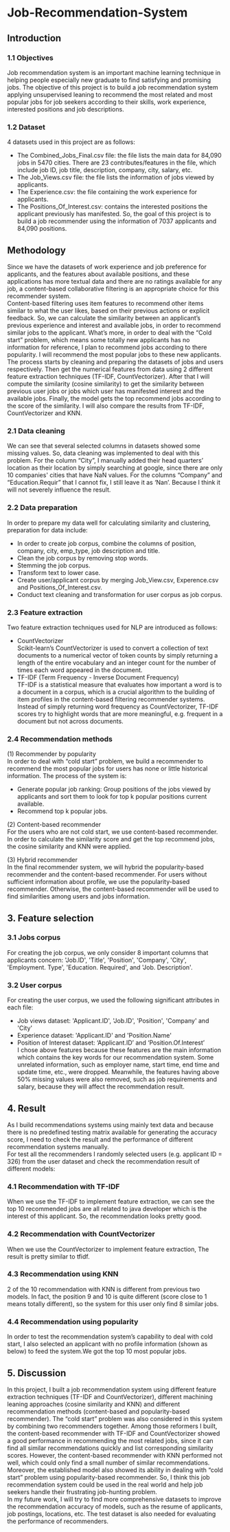 # Job-Recommendation-System
## Introduction
### 1.1	Objectives
Job recommendation system is an important machine learning technique in helping people especially new graduate to find satisfying and promising jobs. The objective of this project is to build a job recommendation system applying unsupervised leaning to recommend the most related and most popular jobs for job seekers according to their skills, work experience, interested positions and job descriptions. 
### 1.2	Dataset
   4 datasets used in this project are as follows:
- The Combined_Jobs_Final.csv file: the file lists the main data for 84,090 jobs in 5470 cities. There are 23 contributes/features in the file, which include job ID, job title, description, company, city, salary, etc.
- The Job_Views.csv file: the file lists the information of jobs viewed by applicants. 
- The Experience.csv: the file containing the work experience for applicants.
- The Positions_Of_Interest.csv: contains the interested positions the applicant previously has manifested.
   So, the goal of this project is to build a job recommender using the information of 7037 applicants and 84,090 positions.
   
## Methodology
   Since we have the datasets of work experience and job preference for applicants, and the features about available positions, and these applications has more textual data and there are no ratings available for any job, a content-based collaborative filtering is an appropriate choice for this recommender system.  
   Content-based filtering uses item features to recommend other items similar to what the user likes, based on their previous actions or explicit feedback. So, we can calculate the similarity between an applicant’s previous experience and interest and available jobs, in order to recommend similar jobs to the applicant. What’s more, in order to deal with the “Cold start” problem, which means some totally new applicants has no information for reference, I plan to recommend jobs according to there popularity. I will recommend the most popular jobs to these new applicants.  
   The process starts by cleaning and preparing the datasets of jobs and users respectively. Then get the numerical features from data using 2 different feature extraction techniques (TF-IDF, CountVectorizer). After that I will compute the similarity (cosine similarity) to get the similarity between previous user jobs or jobs which user has manifested interest and the available jobs. Finally, the model gets the top recommend jobs according to the score of the similarity. I will also compare the results from TF-IDF, CountVectorizer and KNN.
### 2.1	Data cleaning
   We can see that several selected columns in datasets showed some missing values. So, data cleaning was implemented to deal with this problem. For the column “City”, I manually added their head quarters’ location as their location by simply searching at google, since there are only 10 companies' cities that have NaN values. For the columns “Company” and “Education.Requir” that I cannot fix, I still leave it as ‘Nan’. Because I think it will not severely influence the result.
### 2.2	Data preparation
   In order to prepare my data well for calculating similarity and clustering, preparation for data include:
- In order to create job corpus, combine the columns of position, company, city, emp_type, job description and title.
- Clean the job corpus by removing stop words.
- Stemming the job corpus.
- Transform text to lower case.
- Create user/applicant corpus by merging Job_View.csv, Experence.csv and Positions_Of_Interest.csv.
- Conduct text cleaning and transformation for user corpus as job corpus.
### 2.3	Feature extraction
   Two feature extraction techniques used for NLP are introduced as follows:
- CountVectorizer  
   Scikit-learn’s CountVectorizer is used to convert a collection of text documents to a numerical vector of token counts by simply returning a length of the entire vocabulary and an integer count for the number of times each word appeared in the document.
- TF-IDF (Term Frequency - Inverse Document Frequency)  
   TF-IDF is a statistical measure that evaluates how important a word is to a document in a corpus, which is a crucial algorithm to the building of item profiles in the content-based filtering recommender systems. Instead of simply returning word frequency as CountVectorizer, TF-IDF scores try to highlight words that are more meaningful, e.g. frequent in a document but not across documents.
### 2.4	Recommendation methods
(1) Recommender by popularity  
   In order to deal with “cold start” problem, we build a recommender to recommend the most popular jobs for users has none or little historical information. The process of the system is:
 - Generate popular job ranking: Group positions of the jobs viewed by applicants and sort them to look for top k popular positions current available.
 - Recommend top k popular jobs.  

(2) Content-based recommender  
   For the users who are not cold start, we use content-based recommender. In order to calculate the similarity score and get the top recommend jobs, the cosine similarity and KNN were applied.  

(3) Hybrid recommender  
   In the final recommender system, we will hybrid the popularity-based recommender and the content-based recommender. For users without sufficient information about profile, we use the popularity-based recommender. Otherwise, the content-based recommender will be used to find similarities among users and jobs information.
   
## 3.	Feature selection
### 3.1	Jobs corpus
   For creating the job corpus, we only consider 8 important columns that applicants concern: 'Job.ID', 'Title', 'Position', 'Company', 'City', 'Employment. Type', 'Education. Required', and 'Job. Description'.
### 3.2	User corpus
   For creating the user corpus, we used the following significant attributes in each file:
- Job views dataset: 'Applicant.ID', 'Job.ID', 'Position', 'Company' and 'City'
- Experience dataset: 'Applicant.ID' and 'Position.Name'
- Position of Interest dataset: ‘Applicant.ID’ and ‘Position.Of.Interest’  
   I chose above features because these features are the main information which contains the key words for our recommendation system. Some unrelated information, such as employer name, start time, end time and update time, etc., were dropped. Meanwhile, the features having above 50% missing values were also removed, such as job requirements and salary, because they will affect the recommendation result.

## 4.	Result
   As I build recommendations systems using mainly text data and because there is no predefined testing matrix available for generating the accuracy score, I need to check the result and the performance of different recommendation systems manually.  
   For test all the recommenders I randomly selected users (e.g. applicant ID = 326) from the user dataset and check the recommendation result of different models:
### 4.1	Recommendation with TF-IDF
   When we use the TF-IDF to implement feature extraction, we can see the top 10 recommended jobs are all related to java developer which is the interest of this applicant. So, the recommendation looks pretty good.
### 4.2	Recommendation with CountVectorizer
   When we use the CountVectorizer to implement feature extraction, The result is pretty similar to tfidf.
### 4.3	Recommendation using KNN
   2 of the 10 recommendation with KNN is different from previous two models. In fact, the position 9 and 10 is quite different (score close to 1 means totally different), so the system for this user only find 8 similar jobs.
### 4.4	Recommendation using popularity
   In order to test the recommendation system’s capability to deal with cold start, I also selected an applicant with no profile information (shown as below) to feed the system.We got the top 10 most popular jobs.
   
## 5.	Discussion
   In this project, I built a job recommendation system using different feature extraction techniques (TF-IDF and CountVectorizer), different machining leaning approaches (cosine similarity and KNN) and different recommendation methods (content-based and popularity-based recommender). The “cold start” problem was also considered in this system by combining two recommenders together. Among those reformers I built, the content-based recommender with TF-IDF and CountVectorizer showed a good performance in recommending the most related jobs, since it can find all similar recommendations quickly and list corresponding similarity scores. However, the content-based recommender with KNN performed not well, which could only find a small number of similar recommendations. Moreover, the established model also showed its ability in dealing with “cold start” problem using popularity-based recommender. So, I think this job recommendation system could be used in the real world and help job seekers handle their frustrating job-hunting problem.  
   In my future work, I will try to find more comprehensive datasets to improve the recommendation accuracy of models, such as the resume of applicants, job postings, locations, etc. The test dataset is also needed for evaluating the performance of recommenders.





